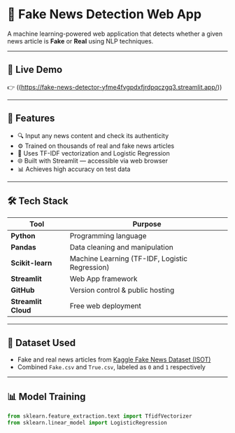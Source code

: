 # 📰 Fake News Detection Web App

A machine learning-powered web application that detects whether a given news article is **Fake** or **Real** using NLP techniques.

---

## 🚀 Live Demo

👉 ((https://fake-news-detector-yfme4fvgpdxfjrdpqczgq3.streamlit.app/))

---

## 📌 Features

- 🔍 Input any news content and check its authenticity
- ⚙️ Trained on thousands of real and fake news articles
- 🧠 Uses TF-IDF vectorization and Logistic Regression
- 🌐 Built with Streamlit — accessible via web browser
- 📊 Achieves high accuracy on test data

---

## 🛠️ Tech Stack

| Tool | Purpose |
|------|---------|
| **Python** | Programming language |
| **Pandas** | Data cleaning and manipulation |
| **Scikit-learn** | Machine Learning (TF-IDF, Logistic Regression) |
| **Streamlit** | Web App framework |
| **GitHub** | Version control & public hosting |
| **Streamlit Cloud** | Free web deployment |

---

## 📁 Dataset Used

- Fake and real news articles from [Kaggle Fake News Dataset (ISOT)](https://www.kaggle.com/datasets/clmentbisaillon/fake-and-real-news-dataset)
- Combined `Fake.csv` and `True.csv`, labeled as `0` and `1` respectively

---

## 📊 Model Training

```python
from sklearn.feature_extraction.text import TfidfVectorizer
from sklearn.linear_model import LogisticRegression
